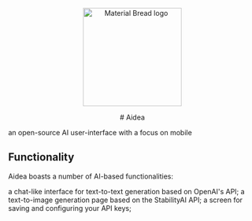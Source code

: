 <p align="center">
    <img width="200" src="https://i.imgur.com/B30AYV2.png" alt="Material Bread logo">
</p>
<p align="center"># Aidea</p>

an open-source AI user-interface with a focus on mobile


## Functionality

Aidea boasts a number of AI-based functionalities:

a chat-like interface for text-to-text generation based on OpenAI's API;
a text-to-image generation page based on the StabilityAI API;
a screen for saving and configuring your API keys;
